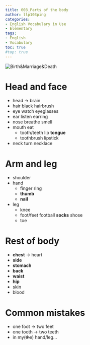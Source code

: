 ```yaml
---
title: 003_Parts of the body
author: llp103ping
categories:
- English Vocabulary in Use 
- Elementary
tags: 
- English
- Vocabulary
toc: true
#top: true
---
```

![Birth&Marriage&Death][003]


# Head and face
+ head -> brain
+ hair black hairbrush
+ eye watch eyeglasses
+ ear listen earring
+ nose breathe smell
+ mouth eat 
  + tooth/teeth lip **tongue**
  + toothbrush lipstick 
+ neck turn necklace
 <!-- more -->


# Arm and leg
+ shoulder
+ hand 
  + finger ring 
  + **thumb**
  + **nail**
+ leg
  + knee
  + foot/feet football **socks** shose
  + toe


# Rest of body 
+ **chest** -> heart
+ **side** 
+ **stomach** 
+ **back**
+ **waist** 
+ **hip**
+ skin 
+ blood


# Common mistakes
+ one foot -> two feet 
+ one tooth -> two teeth
+ in my(~~the~~) hand/leg...


[003]:https://uc1ce5730108735ac9eafceff2f4.previews.dropboxusercontent.com/p/thumb/ABBPR4EcQAJGlNyzKokU8H7jMnrLvG-j58-_femZ2VnkaVz9ky9j_ymIPx9JZHgA-Kzp6HWmqg80mRWRve-HhtRXWo6VGbEqo5v7MT716hCOjX0k4kHzW_lDHBmph1vmeqGNzu0NWN4V-wwDHlmg2CM84-2UgX-cPsAnkmG_bf1lh4vMxbjC1ff5sHDxKp4prRYtrMcR9KLWLIECBaOMyrQaar5c4L6LjEQuXEkQWeLubjzWjR8zL2fhOllyud8HlXmpkX8Q13T2agndQooW50s5OO3IFnmepUN-6qpOTSc4U1R1B7rSQKzNsJAd6Q6JD_LrdlYpx2cleh9kS6LHqG95GpeYS74dEe5991JyYObRRRpV8L0-VNL18XvyTqACq9S2JBRgMoCAxdNzFSfICwRo/p.jpeg?fv_content=true&size_mode=5